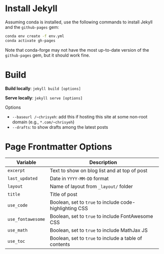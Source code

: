 # Install Jekyll

Assuming conda is installed, use the following commands to install Jekyll and the `github-pages` gem:

```bash
conda env create -f env.yml
conda activate gh-pages
```

Note that conda-forge may not have the most up-to-date version of the `github-pages` gem, but it should work fine.


# Build

**Build locally**: `jekyll build [options]`

**Serve locally**: `jekyll serve [options]`

Options
- `--baseurl /~chrisyeh`: add this if hosting this site at some non-root domain (e.g., `*.com/~chrisyeh`)
- `--drafts`: to show drafts among the latest posts

# Page Frontmatter Options

Variable            | Description
--------------------|------------
`excerpt`           | Text to show on blog list and at top of post
`last_updated`      | Date in `YYYY-MM-DD` format
`layout`            | Name of layout from `_layout/` folder
`title`             | Title of post
`use_code`          | Boolean, set to `true` to include code-highlighting CSS
`use_fontawesome`   | Boolean, set to `true` to include FontAwesome CSS
`use_math`          | Boolean, set to `true` to include MathJax JS
`use_toc`           | Boolean, set to `true` to include a table of contents
